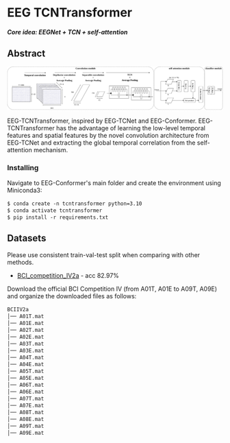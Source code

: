 # EEG TCNTransformer

##### Core idea: EEGNet + TCN + self-attention

## Abstract
![Network Architecture](/visualization/Fig1.png)

EEG-TCNTransformer, inspired by EEG-TCNet and EEG-Conformer. EEG-TCNTransformer has the advantage of learning the low-level temporal features and spatial features by the novel convolution architecture from EEG-TCNet and extracting the global temporal correlation from the self-attention mechanism.

### Installing
Navigate to EEG-Conformer's main folder and create the environment using Miniconda3:
```
$ conda create -n tcntransformer python=3.10
$ conda activate tcntransformer 
$ pip install -r requirements.txt
```


## Datasets
Please use consistent train-val-test split when comparing with other methods.
- [BCI_competition_IV2a](https://bnci-horizon-2020.eu/database/data-sets) - acc 82.97%

Download the official BCI Competition IV (from A01T, A01E to A09T, A09E) and organize the downloaded files as follows:
``` 
BCIIV2a
│── A01T.mat
│── A01E.mat
│── A02T.mat
│── A02E.mat
│── A03T.mat
│── A03E.mat
│── A04T.mat
│── A04E.mat
│── A05T.mat
│── A05E.mat
│── A06T.mat
│── A06E.mat
│── A07T.mat
│── A07E.mat
│── A08T.mat
│── A08E.mat
│── A09T.mat
│── A09E.mat
```